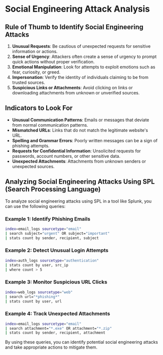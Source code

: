 # Social Engineering Attack Analysis

## Rule of Thumb to Identify Social Engineering Attacks

1. **Unusual Requests**: Be cautious of unexpected requests for sensitive information or actions.
2. **Sense of Urgency**: Attackers often create a sense of urgency to prompt quick actions without proper verification.
3. **Emotional Manipulation**: Look for attempts to exploit emotions such as fear, curiosity, or greed.
4. **Impersonation**: Verify the identity of individuals claiming to be from trusted sources.
5. **Suspicious Links or Attachments**: Avoid clicking on links or downloading attachments from unknown or unverified sources.

## Indicators to Look For

- **Unusual Communication Patterns**: Emails or messages that deviate from normal communication patterns.
- **Mismatched URLs**: Links that do not match the legitimate website's URL.
- **Spelling and Grammar Errors**: Poorly written messages can be a sign of phishing attempts.
- **Requests for Confidential Information**: Unsolicited requests for passwords, account numbers, or other sensitive data.
- **Unexpected Attachments**: Attachments from unknown senders or unexpected sources.

## Analyzing Social Engineering Attacks Using SPL (Search Processing Language)

To analyze social engineering attacks using SPL in a tool like Splunk, you can use the following queries:

### Example 1: Identify Phishing Emails
```bash
index=email_logs sourcetype="email" 
| search subject="urgent" OR subject="important" 
| stats count by sender, recipient, subject
```

### Example 2: Detect Unusual Login Attempts
```bash
index=auth_logs sourcetype="authentication" 
| stats count by user, src_ip 
| where count > 5
```

### Example 3: Monitor Suspicious URL Clicks
```bash
index=web_logs sourcetype="web" 
| search url="*phishing*" 
| stats count by user, url
```

### Example 4: Track Unexpected Attachments
```bash
index=email_logs sourcetype="email" 
| search attachment="*.exe" OR attachment="*.zip" 
| stats count by sender, recipient, attachment
```

By using these queries, you can identify potential social engineering attacks and take appropriate actions to mitigate them.